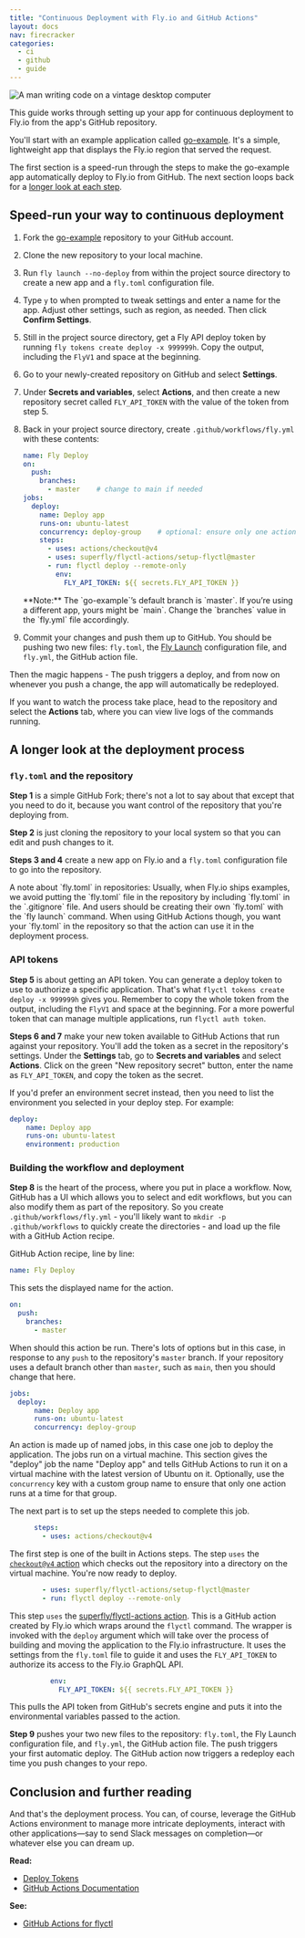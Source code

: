 ```yaml
---
title: "Continuous Deployment with Fly.io and GitHub Actions"
layout: docs
nav: firecracker
categories:
  - ci
  - github
  - guide
---
```


<img src="/static/images/continuous-deployment.webp" alt="A man writing code on a vintage desktop computer" class="rounded-xl">

This guide works through setting up your app for continuous deployment to Fly.io from the app's GitHub repository.

You'll start with an example application called [go-example](https://github.com/fly-apps/go-example+external). It's a simple, lightweight app that displays the Fly.io region that served the request.

The first section is a speed-run through the steps to make the go-example app automatically deploy to Fly.io from GitHub. The next section loops back for a [longer look at each step](#a-longer-look-at-the-deployment-process).

## Speed-run your way to continuous deployment

1. Fork the [go-example](https://github.com/fly-apps/go-example+external) repository to your GitHub account.
2. Clone the new repository to your local machine.
3. Run `fly launch --no-deploy` from within the project source directory to create a new app and a `fly.toml` configuration file. 
4. Type `y` to when prompted to tweak settings and enter a name for the app. Adjust other settings, such as region, as needed. Then click **Confirm Settings**.
5. Still in the project source directory, get a Fly API deploy token by running `fly tokens create deploy -x 999999h`. Copy the output, including the `FlyV1` and space at the beginning.
6. Go to your newly-created repository on GitHub and select **Settings**.
7. Under **Secrets and variables**, select **Actions**, and then create a new repository secret called `FLY_API_TOKEN` with the value of the token from step 5.
8. Back in your project source directory, create `.github/workflows/fly.yml` with these contents:
    
    ```yaml
    name: Fly Deploy
    on:
      push:
        branches:
          - master    # change to main if needed
    jobs:
      deploy:
        name: Deploy app
        runs-on: ubuntu-latest
        concurrency: deploy-group    # optional: ensure only one action runs at a time
        steps:
          - uses: actions/checkout@v4
          - uses: superfly/flyctl-actions/setup-flyctl@master
          - run: flyctl deploy --remote-only
            env:
              FLY_API_TOKEN: ${{ secrets.FLY_API_TOKEN }}
    ```

      <div class="note icon">
      **Note:** The `go-example`’s default branch is `master`. If you’re using a different app, yours might be `main`. Change the `branches` value in the `fly.yml` file accordingly.
      </div>

9. Commit your changes and push them up to GitHub. You should be pushing two new files: `fly.toml`, the [Fly Launch](/docs/apps/) configuration file, and `fly.yml`, the GitHub action file.
  
Then the magic happens - The push triggers a deploy, and from now on whenever you push a change, the app will automatically be redeployed.

If you want to watch the process take place, head to the repository and select the **Actions** tab, where you can view live logs of the commands running.

## A longer look at the deployment process

### `fly.toml` and the repository

**Step 1** is a simple GitHub Fork; there's not a lot to say about that except that you need to do it, because you want control of the repository that you're deploying from.

**Step 2** is just cloning the repository to your local system so that you can edit and push changes to it.

**Steps 3 and 4** create a new app on Fly.io and a `fly.toml` configuration file to go into the repository.

<div class="callout">
A note about `fly.toml` in repositories: Usually, when Fly.io ships examples, we avoid putting the `fly.toml` file in the repository by including `fly.toml` in the `.gitignore` file. And users should be creating their own `fly.toml` with the `fly launch` command. When using GitHub Actions though, you want your `fly.toml` in the repository so that the action can use it in the deployment process.
</div>

### API tokens

**Step 5** is about getting an API token. You can generate a deploy token to use to authorize a specific application. That's what `flyctl tokens create deploy -x 999999h` gives you. Remember to copy the whole token from the output, including the `FlyV1` and space at the beginning.
For a more powerful token that can manage multiple applications, run `flyctl auth token`.

**Steps 6 and 7** make your new token available to GitHub Actions that run against your repository. You'll add the token as a secret in the repository's settings. Under the **Settings** tab, go to **Secrets and variables** and select **Actions**. Click on the green "New repository secret" button, enter the name as `FLY_API_TOKEN`, and copy the token as the secret.

If you'd prefer an environment secret instead, then you need to list the environment you selected in your deploy step.  For example:

```yaml
deploy:
    name: Deploy app
    runs-on: ubuntu-latest
    environment: production
```

### Building the workflow and deployment

**Step 8** is the heart of the process, where you put in place a workflow. Now, GitHub has a UI which allows you to select and edit workflows, but you can also modify them as part of the repository. So you create `.github/workflows/fly.yml` - you'll likely want to `mkdir -p .github/workflows` to quickly create the directories - and load up the file with a GitHub Action recipe.

GitHub Action recipe, line by line:

```yaml
name: Fly Deploy
```

This sets the displayed name for the action.

```yaml
on:
  push:
    branches:
      - master
```

When should this action be run. There's lots of options but in this case, in response to any `push` to the repository's `master` branch. If your repository uses a default branch other than `master`, such as `main`, then you should change that here.

```yaml
jobs:
  deploy:
      name: Deploy app
      runs-on: ubuntu-latest
      concurrency: deploy-group
```

An action is made up of named jobs, in this case one job to deploy the application. The jobs run on a virtual machine. This section gives the "deploy" job the name "Deploy app" and tells GitHub Actions to run it on a virtual machine with the latest version of Ubuntu on it. Optionally, use the `concurrency` key with a custom group name to ensure that only one action runs at a time for that group. 

The next part is to set up the steps needed to complete this job.

```yaml
      steps:
        - uses: actions/checkout@v4
```

The first step is one of the built in Actions steps. The step `uses` the [`checkout@v4` action](https://github.com/marketplace/actions/checkout+external) which checks out the repository into a directory on the virtual machine. You're now ready to deploy.

```yaml
        - uses: superfly/flyctl-actions/setup-flyctl@master
        - run: flyctl deploy --remote-only
```

This step `uses` the [superfly/flyctl-actions action](https://github.com/marketplace/actions/github-action-for-flyctl+external). This is a GitHub action created by Fly.io which wraps around the `flyctl` command. The wrapper is invoked with the `deploy` argument which will take over the process of building and moving the application to the Fly.io infrastructure. It uses the settings from the `fly.toml` file to guide it and uses the `FLY_API_TOKEN` to authorize its access to the Fly.io GraphQL API.

```yaml
          env:
            FLY_API_TOKEN: ${{ secrets.FLY_API_TOKEN }}
```

This pulls the API token from GitHub's secrets engine and puts it into the environmental variables passed to the action.

**Step 9** pushes your two new files to the repository: `fly.toml`, the Fly Launch configuration file, and `fly.yml`, the GitHub action file. The push triggers your first automatic deploy. The GitHub action now triggers a redeploy each time you push changes to your repo.

## Conclusion and further reading

And that's the deployment process. You can, of course, leverage the GitHub Actions environment to manage more intricate deployments, interact with other applications&mdash;say to send Slack messages on completion&mdash;or whatever else you can dream up.

**Read:**

* [Deploy Tokens](/docs/reference/deploy-tokens/)
* [GitHub Actions Documentation](https://docs.github.com/en/actions+external)

**See:**

* [GitHub Actions for flyctl](https://github.com/superfly/flyctl-actions+external)
